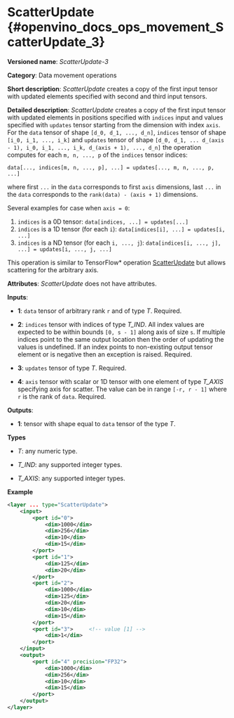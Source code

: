 # ScatterUpdate {#openvino_docs_ops_movement_ScatterUpdate_3}

**Versioned name**: *ScatterUpdate-3*

**Category**: Data movement operations

**Short description**: *ScatterUpdate* creates a copy of the first input tensor with updated elements specified with second and third input tensors.

**Detailed description**: *ScatterUpdate* creates a copy of the first input tensor with updated elements in positions specified with `indices` input
and values specified with `updates` tensor starting from the dimension with index `axis`. For the `data` tensor of shape `[d_0, d_1, ..., d_n]`,
`indices` tensor of shape `[i_0, i_1, ..., i_k]` and `updates` tensor of shape
`[d_0, d_1, ... d_(axis - 1), i_0, i_1, ..., i_k, d_(axis + 1), ..., d_n]` the operation computes
for each `m, n, ..., p` of the `indices` tensor indices:

```
data[..., indices[m, n, ..., p], ...] = updates[..., m, n, ..., p, ...]
```

where first `...` in the `data` corresponds to first `axis` dimensions, last `...` in the `data` corresponds to the
`rank(data) - (axis + 1)` dimensions.

Several examples for case when `axis = 0`:
1. `indices` is a 0D tensor: `data[indices, ...] = updates[...]`
2. `indices` is a 1D tensor (for each `i`): `data[indices[i], ...] = updates[i, ...]`
3. `indices` is a ND tensor (for each `i, ..., j`): `data[indices[i, ..., j], ...] = updates[i, ..., j, ...]`

This operation is similar to TensorFlow* operation [ScatterUpdate](https://www.tensorflow.org/versions/r1.15/api_docs/python/tf/scatter_update)
but allows scattering for the arbitrary axis.

**Attributes**: *ScatterUpdate* does not have attributes.

**Inputs**:

*   **1**: `data` tensor of arbitrary rank `r` and of type *T*. Required.

*   **2**: `indices` tensor with indices of type *T_IND*.
All index values are expected to be within bounds `[0, s - 1]` along axis of size `s`. If multiple indices point to the
same output location then the order of updating the values is undefined. If an index points to non-existing output
tensor element or is negative then an exception is raised. Required.

*   **3**: `updates` tensor of type *T*. Required.

*   **4**: `axis` tensor with scalar or 1D tensor with one element of type *T_AXIS* specifying axis for scatter.
The value can be in range `[-r, r - 1]` where `r` is the rank of `data`. Required.

**Outputs**:

*   **1**: tensor with shape equal to `data` tensor of the type *T*.

**Types**

* *T*: any numeric type.

* *T_IND*: any supported integer types.

* *T_AXIS*: any supported integer types.

**Example**

```xml
<layer ... type="ScatterUpdate">
    <input>
        <port id="0">
            <dim>1000</dim>
            <dim>256</dim>
            <dim>10</dim>
            <dim>15</dim>
        </port>
        <port id="1">
            <dim>125</dim>
            <dim>20</dim>
        </port>
        <port id="2">
            <dim>1000</dim>
            <dim>125</dim>
            <dim>20</dim>
            <dim>10</dim>
            <dim>15</dim>
        </port>
        <port id="3">     <!-- value [1] -->
            <dim>1</dim>
        </port>
    </input>
    <output>
        <port id="4" precision="FP32">
            <dim>1000</dim>
            <dim>256</dim>
            <dim>10</dim>
            <dim>15</dim>
        </port>
    </output>
</layer>
```
